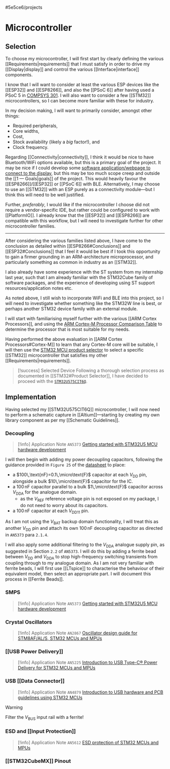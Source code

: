 #5e5ce6/projects 

# Microcontroller

## Selection

To choose my microcontroller, I will first start by clearly defining the various [[Requirements|requirements]] that I must satisfy in order to drive my [[Display|display]] and control the various [[Interface|interface]] components.

I know that I will want to consider at least the various ESP devices like the [[ESP32]] and [[ESP8266]], and also the [[PSoC 6]] after having used a PSoC 5 in [COMPSYS 301](https://docs.jamesnzl.xyz/compsys301-pathfinding-robot). I will also want to consider a few [[STM32]] microcontrollers, so I can become more familiar with these for industry.

In my decision making, I will want to primarily consider, amongst other things:

- Required peripherals,
- Core widths,
- Cost,
- Stock availability (likely a *big* factor!), and
- Clock frequency.

Regarding [[Connectivity|connectivity]], I think it would be nice to have Bluetooth/WiFi options available, but this is a primary goal of the project. It may be nice if I could develop some [software application/webpage to connect to the display](https://github.com/JamesNZL/algovision/issues/6#issuecomment-1748501046), but this may be too much scope creep and outside the [[1 —  Goals|goals]] of the project. This would heavily favour the [[ESP8266]]/[[ESP32]] or [[PSoC 6]] with BLE. Alternatively, I may choose to use an [[STM32]] with an ESP purely as a connectivity module—but I think this will need to be well justified.

Further, *preferably*, I would like if the microcontroller I choose did not require a vendor-specific IDE, but rather could be configured to work with [[PlatformIO]]. I already know that the [[ESP32]] and [[ESP8266]] are compatible with this workflow, but I will need to investigate further for other microcontroller families.

---

After considering the various families listed above, I have come to the conclusion as detailed within [[ESP8266#Conclusions]] and [[ESP32#Conclusions]] that I feel it would be best if I took this opportunity to gain a firmer grounding in an ARM-architecture microprocessor, and particularly something as common in industry as an [[STM32]].

I also already have some experience with the ST system from my internship last year, such that I am already familiar with the STM32Cube family of software packages, and the experience of developing using ST support resources/application notes etc.

As noted above, I still wish to incorporate WiFi and BLE into this project, so I will need to investigate whether something like the STM32W line is best, or perhaps another STM32 device family with an external module.

I will start with familiarising myself further with the various [[ARM Cortex Processors]], and using the [ARM Cortex-M Processor Comparison Table](https://developer.arm.com/documentation/102787/latest) to determine the processor that is most suitable for my needs.

Having performed the above evaluation in [[ARM Cortex Processors#Cortex-M]] to learn that any Cortex-M core will be suitable, I will then use the [STM32 MCU product selector](https://www.st.com/content/st_com/en/stm32-mcu-product-selector.html) to select a specific [[STM32]] microcontroller that satisfies my other [[Requirements|requirements]].

> [!success] Selected Device
> Following a thorough selection process as documented in [[STM32#Product Selector]], I have decided to proceed with the [`STM32U575CIT6Q`](https://www.digikey.co.nz/en/products/detail/stmicroelectronics/STM32U575CIT6Q/18085454).

## Implementation

Having selected my [[STM32U575CIT6Q]] microcontroller, I will now need to perform a schematic capture in [[Altium]]—starting by creating my own library component as per my [[Schematic Guidelines]].

### Decoupling

> [!info] Application Note `AN5373`
> [Getting started with STM32U5 MCU hardware development](https://www.st.com/resource/en/application_note/an5373-getting-started-with-stm32u5-mcu-hardware-development-stmicroelectronics.pdf)

I will then begin with adding my power decoupling capacitors, following the guidance provided in `Figure 25` of the [datasheet](https://www.st.com/resource/en/datasheet/stm32u575ag.pdf) to place:
- a $100\,\text{nF}=0.1\,\micro\text{F}$ capacitor at each $V_\text{DD}$ pin, alongside a bulk $10\,\micro\text{F}$ capacitor for the IC.
- a $100\,\text{nF}$ capacitor parallel to a bulk $1\,\micro\text{F}$ capacitor across $V_\text{DDA}$ for the analogue domain.
	- as the $V_\text{REF}$ reference voltage pin is not exposed on my package, I do not need to worry about its capacitors.
- a $100\,\text{nF}$ capacitor at each $V_\text{DD11}$ pin.

As I am not using the $V_\text{BAT}$ backup domain functionality, I will treat this as another $V_\text{DD}$ pin and attach its own $100\,\text{nF}$ decoupling capacitor as directed in `AN5373` para `2.1.4`.

I will also apply some additional filtering to the $V_\text{DDA}$ analogue supply pin, as suggested in Section `2.2` of `AN5373`. I will do this by adding a ferrite bead between $V_\text{DD}$ and $V_\text{DDA}$ to stop high-frequency switching transients from coupling through to my analogue domain. As I am not very familiar with ferrite beads, I will first use [[LTspice]] to characterise the behaviour of their equivalent model, then select an appropriate part. I will document this process in [[Ferrite Beads]].

### SMPS

> [!info] Application Note `AN5373`
> [Getting started with STM32U5 MCU hardware development](https://www.st.com/resource/en/application_note/an5373-getting-started-with-stm32u5-mcu-hardware-development-stmicroelectronics.pdf)

### Crystal Oscillators

> [!info] Application Note `AN2867`
> [Oscillator design guide for STM8AF/AL/S, STM32 MCUs and MPUs](https://www.st.com/resource/en/application_note/an2867-oscillator-design-guide-for-stm8afals-stm32-mcus-and-mpus-stmicroelectronics.pdf)

### [[USB Power Delivery]]

> [!info] Application Note `AN5225`
> [Introduction to USB Type-C® Power Delivery for STM32 MCUs and MPUs](https://www.st.com/resource/en/application_note/an5225-introduction-to-usb-typec-power-delivery-for-stm32-mcus-and-mpus-stmicroelectronics.pdf)

### USB [[Data Connector]]

> [!info] Application Note `AN4879`
> [Introduction to USB hardware and PCB guidelines using STM32 MCUs](https://www.st.com/resource/en/application_note/an4879-introduction-to-usb-hardware-and-pcb-guidelines-using-stm32-mcus-stmicroelectronics.pdf)

> [!warning]
> Filter the $V_\text{BUS}$ input rail with a ferrite!

### ESD and [[Input Protection]]

> [!info] Application Note `AN5612`
> [ESD protection of STM32 MCUs and MPUs](https://www.st.com/resource/en/application_note/an5612-esd-protection-of-stm32-mcus-and-mpus-stmicroelectronics.pdf)

### [[STM32CubeMX]] Pinout



